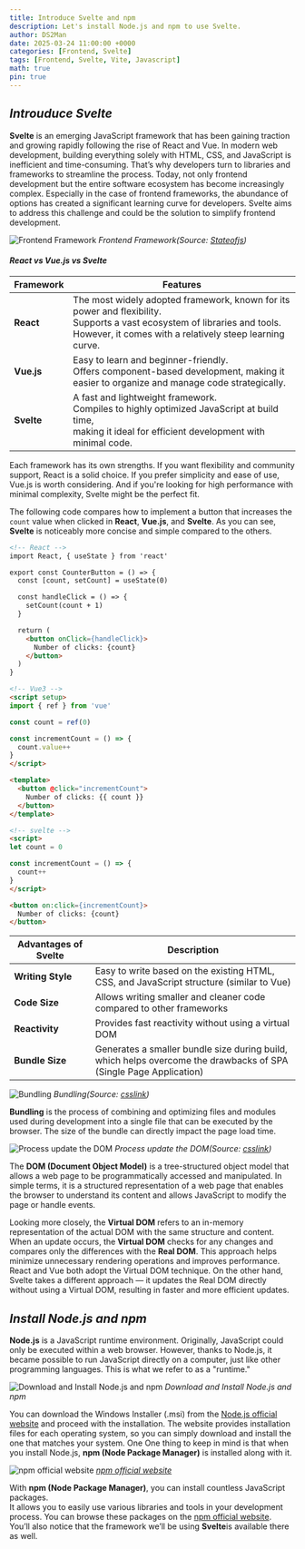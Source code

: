```yaml
---
title: Introduce Svelte and npm
description: Let's install Node.js and npm to use Svelte. 
author: DS2Man
date: 2025-03-24 11:00:00 +0000
categories: [Frontend, Svelte]
tags: [Frontend, Svelte, Vite, Javascript]
math: true
pin: true
---
```

  
## *Introuduce Svelte*

**Svelte** is an emerging JavaScript framework that has been gaining traction and growing rapidly following the rise of React and Vue. In modern web development, building everything solely with HTML, CSS, and JavaScript is inefficient and time-consuming. That’s why developers turn to libraries and frameworks to streamline the process. Today, not only frontend development but the entire software ecosystem has become increasingly complex. Especially in the case of frontend frameworks, the abundance of options has created a significant learning curve for developers. Svelte aims to address this challenge and could be the solution to simplify frontend development.

<!--
Svelte는 React, Vue 이후 주목 받고 성장하고 있는 새로운 유형의 자바스크립트 프레임워크이다.
Web 개발시 Html, CSS, JavaScript로 개발하기는 매우 비효율적임. 그래서 Library나 Framework를 사용하게 된다. 현재는 Frontend뿐만 아니라 모든 분야가 고도화되어 있는데, 특히 Framework인 경우 매우 다양한 프레임워크가 혼재하고 있어 학습 부담이 매우 크다. Svelte가 해결책이 될수 있다.
-->

![Frontend Framework](/assets/img/svelte/2025-03-24-SVELTE1_1.png)
_Frontend Framework(Source: [Stateofjs](https://2024.stateofjs.com/en-US/libraries/front-end-frameworks/))_

#### *React vs Vue.js vs Svelte*

|Framework|Features|
|---|---|
|**React**|The most widely adopted framework, known for its power and flexibility.<br>Supports a vast ecosystem of libraries and tools. <br>However, it comes with a relatively steep learning curve.|
|**Vue.js**|Easy to learn and beginner-friendly. <br>Offers component-based development, making it easier to organize and manage code strategically.|
|**Svelte**|A fast and lightweight framework. <br>Compiles to highly optimized JavaScript at build time, <br>making it ideal for efficient development with minimal code.|

Each framework has its own strengths. If you want flexibility and community support, React is a solid choice. If you prefer simplicity and ease of use, Vue.js is worth considering. And if you're looking for high performance with minimal complexity, Svelte might be the perfect fit.

The following code compares how to implement a button that increases the `count` value when clicked in **React**, **Vue.js**, and **Svelte**. As you can see, **Svelte** is noticeably more concise and simple compared to the others.

```html
<!-- React -->
import React, { useState } from 'react'

export const CounterButton = () => {
  const [count, setCount] = useState(0)

  const handleClick = () => {
    setCount(count + 1)
  }

  return (
    <button onClick={handleClick}>
      Number of clicks: {count}
    </button>
  )
}

<!-- Vue3 -->
<script setup>
import { ref } from 'vue'

const count = ref(0)

const incrementCount = () => {
  count.value++
}
</script>

<template>
  <button @click="incrementCount">
    Number of clicks: {{ count }}
  </button>
</template>

<!-- svelte -->
<script>
let count = 0

const incrementCount = () => {
  count++
}
</script>

<button on:click={incrementCount}>
  Number of clicks: {count}
</button>

```

|Advantages of Svelte|Description|
|---|---|
|**Writing Style**|Easy to write based on the existing HTML, CSS, and JavaScript structure (similar to Vue)|
|**Code Size**|Allows writing smaller and cleaner code compared to other frameworks|
|**Reactivity**|Provides fast reactivity without using a virtual DOM|
|**Bundle Size**|Generates a smaller bundle size during build, <br>which helps overcome the drawbacks of SPA (Single Page Application)|

![Bundling](/assets/img/svelte/2025-03-24-SVELTE1_2.png)
_Bundling(Source: [csslink](https://www.youtube.com/watch?v=hWbwu5dM7k8))_

**Bundling** is the process of combining and optimizing files and modules used during development into a single file that can be executed by the browser. The size of the bundle can directly impact the page load time.

<!--
번들링이란 개발시의 파일과 모듈을 하나로 묶어 최적화하여 브라우저에서 실행 가능한 형태로 구성하는 과정이다. 번들 사이즈에 따라서 페이지 구동 시간이 차이가 발생한다.
-->

![Process update the DOM](/assets/img/svelte/2025-03-24-SVELTE1_3.png)
_Process update the DOM(Source: [csslink](https://www.youtube.com/watch?v=hWbwu5dM7k8))_

The **DOM (Document Object Model)** is a tree-structured object model that allows a web page to be programmatically accessed and manipulated. In simple terms, it is a structured representation of a web page that enables the browser to understand its content and allows JavaScript to modify the page or handle events.

<!--
**DOM (Document Object Model)** 이란 웹 페이지를 프로그래밍적으로 제어할 수 있도록 구조화한 트리 형태의 객체 모델입니다. 쉽게 말해서 브라우저가 웹페이지를 이해하고, 자바스크립트가 페이지 내용을 수정하거나 이벤트를 처리할 수 있도록 구조화한 데이터이다.
-->

Looking more closely, the **Virtual DOM** refers to an in-memory representation of the actual DOM with the same structure and content. When an update occurs, the **Virtual DOM** checks for any changes and compares only the differences with the **Real DOM**. This approach helps minimize unnecessary rendering operations and improves performance. React and Vue both adopt the Virtual DOM technique. On the other hand, Svelte takes a different approach — it updates the Real DOM directly without using a Virtual DOM, resulting in faster and more efficient updates.

<!--
좀 더 자세히 보면   Virtual DOM 이란 메모리의 실제 돔과 동일한 내용을 가지고 있는 것을 의미함.
Virtual DOM에서 변경된 요소가 있는지 확인 후 Real DOM과 다른 부분만 비교함. 이를 통해 불필요한 렌더링 횟수를 줄일 수 있음. React와 Vue는 Virtual DOM을 사용함. Svelte는 Virtual DOM없이 Real DOM 돔을 빠르게 업데이트하는 기술 도입했다.
-->

## *Install Node.js and npm*

**Node.js** is a JavaScript runtime environment. Originally, JavaScript could only be executed within a web browser. However, thanks to Node.js, it became possible to run JavaScript directly on a computer, just like other programming languages. This is what we refer to as a "runtime."

<!--
**Node.js**는 JavaScript 런타임 환경이다.
JavaScript는 Browser에서만 실행되는 언어인데, Node.js 덕분에 다른 개발 언어들처럼 PC에서 바로 실행 시켜줄수 있게되었다(이를 runtime 이라고 한다). 
-->

![Download and Install Node.js and npm](/assets/img/svelte/2025-03-24-SVELTE1_4.png)
_Download and Install Node.js and npm_

You can download the Windows Installer (.msi) from the [Node.js official website](https://nodejs.org/en/download) and proceed with the installation.  The website provides installation files for each operating system, so you can simply download and install the one that matches your system. One One thing to keep in mind is that when you install Node.js, **npm (Node Package Manager)** is installed along with it.

![npm official website](/assets/img/svelte/2025-03-24-SVELTE1_5.png)
_[npm official website](https://www.npmjs.com/)_

With **npm (Node Package Manager)**, you can install countless JavaScript packages.  
It allows you to easily use various libraries and tools in your development process. You can browse these packages on the [npm official website](https://www.npmjs.com/).  
You’ll also notice that the framework we’ll be using **Svelte**is available there as well.

<!--
**npm(Node Package Manager)**를 통해서 수많은 JavaScript 패키지를 설치할 수 있다. 이를 사용해서 다양한 라이브러리와 도구를 사용할 수 있다. [npm](https://www.npmjs.com/). 앞으로 우리가 사용해야 할 Framework인 Svelte도 등록되어 있음을 볼수 있다.
-->